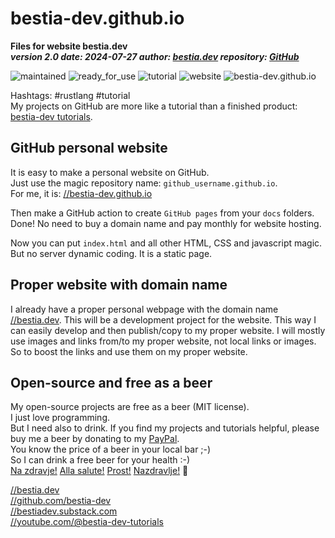 <!-- markdownlint-disable MD041 -->
[//]: # (auto_md_to_doc_comments segment start A)

# bestia-dev.github.io

**Files for website bestia.dev**  
***version 2.0 date: 2024-07-27  author: [bestia.dev](https://bestia.dev) repository: [GitHub](https://github.com/bestia-dev/bestia-dev.github.io)***  

 ![maintained](https://img.shields.io/badge/maintained-green)
 ![ready_for_use](https://img.shields.io/badge/ready_for_use-green)
 ![tutorial](https://img.shields.io/badge/tutorial-yellow)
 ![website](https://img.shields.io/badge/website-yellow)
 ![bestia-dev.github.io](https://bestia.dev/webpage_hit_counter/get_svg_image/1058713884.svg)

Hashtags: #rustlang #tutorial  
My projects on GitHub are more like a tutorial than a finished product: [bestia-dev tutorials](https://github.com/bestia-dev/tutorials_rust_wasm).

## GitHub personal website

It is easy to make a personal website on GitHub.  
Just use the magic repository name: `github_username.github.io`.  
For me, it is: [//bestia-dev.github.io](https://bestia-dev.github.io)

Then make a GitHub action to create `GitHub pages` from your `docs` folders.  
Done! No need to buy a domain name and pay monthly for website hosting.

Now you can put `index.html` and all other HTML, CSS and javascript magic.  
But no server dynamic coding. It is a static page.

## Proper website with domain name

I already have a proper personal webpage with the domain name [//bestia.dev](https://bestia.dev). This will be a development project for the website. This way I can easily develop and then publish/copy to my proper website.
I will mostly use images and links from/to my proper website, not local links or images. So to boost the links and use them on my proper website.  

## Open-source and free as a beer

My open-source projects are free as a beer (MIT license).  
I just love programming.  
But I need also to drink. If you find my projects and tutorials helpful, please buy me a beer by donating to my [PayPal](https://paypal.me/LucianoBestia).  
You know the price of a beer in your local bar ;-)  
So I can drink a free beer for your health :-)  
[Na zdravje!](https://translate.google.com/?hl=en&sl=sl&tl=en&text=Na%20zdravje&op=translate) [Alla salute!](https://dictionary.cambridge.org/dictionary/italian-english/alla-salute) [Prost!](https://dictionary.cambridge.org/dictionary/german-english/prost) [Nazdravlje!](https://matadornetwork.com/nights/how-to-say-cheers-in-50-languages/) 🍻

[//bestia.dev](https://bestia.dev)  
[//github.com/bestia-dev](https://github.com/bestia-dev)  
[//bestiadev.substack.com](https://bestiadev.substack.com)  
[//youtube.com/@bestia-dev-tutorials](https://youtube.com/@bestia-dev-tutorials)  

[//]: # (auto_md_to_doc_comments segment end A)
